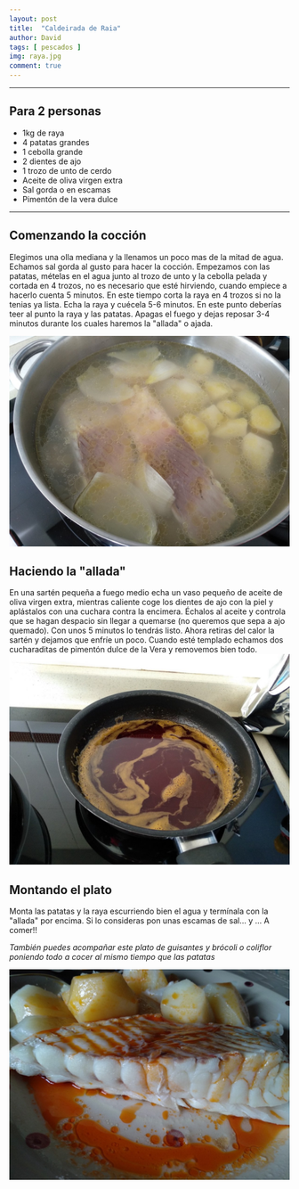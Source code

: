 ```yaml
---
layout: post
title:  "Caldeirada de Raia"
author: David
tags: [ pescados ]
img: raya.jpg
comment: true
---
```


***

## Para 2 personas

* 1kg de raya
* 4 patatas grandes
* 1 cebolla grande
* 2 dientes de ajo 
* 1 trozo de unto de cerdo
* Aceite de oliva virgen extra
* Sal gorda o en escamas
* Pimentón de la vera dulce

***

##  Comenzando la cocción

Elegimos una olla mediana y la llenamos un poco mas de la mitad de agua. Echamos sal gorda al gusto para hacer la cocción. Empezamos con las patatas, mételas en el agua junto al trozo de unto y la cebolla pelada y cortada en 4 trozos, no es necesario que esté hirviendo, cuando empiece a hacerlo cuenta 5 minutos. En este tiempo corta la raya en 4 trozos si no la tenias ya lista.
Echa la raya y cuécela 5-6 minutos. En este punto deberías teer al punto la raya y las patatas. Apagas el fuego y dejas reposar 3-4 minutos durante los cuales haremos la "allada" o ajada.

![cociendo](/assets/img/cociendo.jpg)

## Haciendo la "allada"

En una sartén pequeña a fuego medio echa un vaso pequeño de aceite de oliva virgen extra, mientras caliente coge los dientes de ajo con la piel y aplástalos con una cuchara contra la encimera. Échalos al aceite y controla que se hagan despacio sin llegar a quemarse (no queremos que sepa a ajo quemado). Con unos 5 minutos lo tendrás listo.
Ahora retiras del calor la sartén y dejamos que enfríe un poco. Cuando esté templado echamos dos cucharaditas de pimentón dulce de la Vera y removemos bien todo.
![allada](/assets/img/allada.jpg)

## Montando el plato

Monta las patatas y la raya escurriendo bien el agua y termínala con la "allada" por encima. Si lo consideras pon unas escamas de sal... y ... A comer!!

*También puedes acompañar este plato de guisantes y brócoli o coliflor poniendo todo a cocer al mismo tiempo que las patatas*

![raya](/assets/img/raya.jpg)